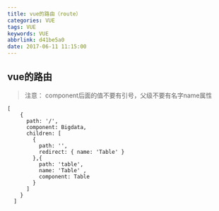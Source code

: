 ```yaml
---
title: vue的路由（route）
categories: VUE
tags: VUE
keywords: VUE
abbrlink: d41be5a0
date: 2017-06-11 11:15:00
---
```


## vue的路由

> 注意： component后面的值不要有引号，父级不要有名字name属性

```
[
    {
      path: '/',
      component: Bigdata,
      children: [
        {
          path: '',
          redirect: { name: 'Table' }
        },{
          path: 'table',
          name: 'Table' ,
          component: Table
        }
      ]
    }
  ]

```